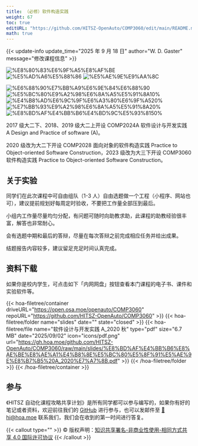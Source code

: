 ```yaml
---
title: （必修）软件构造实践
weight: 67
toc: true
editURL: "https://github.com/HITSZ-OpenAuto/COMP3060/edit/main/README.md"
math: true
---
```


{{< update-info update_time="2025 年 9 月 18 日" author="W. D. Gaster" message="修改课程信息" >}}

<div class="hoa-badge">

![%E8%80%83%E6%9F%A5%E8%AF%BE](https://img.shields.io/badge/%E8%80%83%E6%9F%A5%E8%AF%BE-green)
![%E5%AD%A6%E5%88%86](https://img.shields.io/badge/%E5%AD%A6%E5%88%86-1-moccasin)
![%E5%AE%9E%E9%AA%8C](https://img.shields.io/badge/%E5%AE%9E%E9%AA%8C-purple)

![%E6%88%90%E7%BB%A9%E6%9E%84%E6%88%90](https://img.shields.io/badge/%E6%88%90%E7%BB%A9%E6%9E%84%E6%88%90-gold)
![%E5%BC%80%E9%A2%98%E6%8A%A5%E5%91%8A10%](https://img.shields.io/badge/%E5%BC%80%E9%A2%98%E6%8A%A5%E5%91%8A-10%25-wheat)
![%E4%B8%AD%E6%9C%9F%E6%A3%80%E6%9F%A520%](https://img.shields.io/badge/%E4%B8%AD%E6%9C%9F%E6%A3%80%E6%9F%A5-20%25-wheat)
![%E7%BB%93%E9%A2%98%E6%8A%A5%E5%91%8A20%](https://img.shields.io/badge/%E7%BB%93%E9%A2%98%E6%8A%A5%E5%91%8A-20%25-wheat)
![%E8%BD%AF%E4%BB%B6%E4%BD%9C%E5%93%8150%](https://img.shields.io/badge/%E8%BD%AF%E4%BB%B6%E4%BD%9C%E5%93%81-50%25-wheat)

</div>

2017 级大二下、2018、2019 级大二上开设 COMP2024A 软件设计与开发实践 A Design and Practice of software (A)。

2020 级改为大二下开设 COMP2028 面向对象的软件构造实践 Practice to Object-oriented Software Construction，2023 级改为大三下开设 COMP3060 软件构造实践 Practice to Object-oriented Software Construction。

## 关于实验

同学们在此次课程中可自由组队（1-3 人）自由选题做一个工程（小程序、网站也可），建议提前规划好每周定时验收，不要把工作量全部压到最后。

小组内工作量尽量均匀分配，有问题可随时向助教求助，此课程的助教经验很丰富，解答也非常耐心。

会有选题中期和最后的答辩，尽量在每次答辩之前完成相应任务并给出成果。

结题报告内容较多，建议留足充足时间认真完成。

## 资料下载

如果你是校内学生，可点击如下「内网网盘」按钮查看本门课程的电子书、课件和实验软件等。

{{< hoa-filetree/container driveURL="https://open.osa.moe/openauto/COMP3060" repoURL="https://github.com/HITSZ-OpenAuto/COMP3060" >}}
{{< hoa-filetree/folder name="slides" date="" state="closed" >}}
{{< hoa-filetree/file name="软件设计与开发实践 A_2020 秋" type="pdf" size="6.7 MB" date="2025/09/02" icon="icons/pdf.png" url="https://gh.hoa.moe/github.com/HITSZ-OpenAuto/COMP3060/raw/main/slides/%E8%BD%AF%E4%BB%B6%E8%AE%BE%E8%AE%A1%E4%B8%8E%E5%BC%80%E5%8F%91%E5%AE%9E%E8%B7%B5%20A_2020%E7%A7%8B.pdf" >}}
{{< /hoa-filetree/folder >}}
{{< /hoa-filetree/container >}}

## 参与

《HITSZ 自动化课程攻略共享计划》是所有同学都可以参与编写的，如果你有好的笔记或者资料，欢迎前往我们的 [GitHub](https://github.com/HITSZ-OpenAuto) 进行参与，也可以发邮件至 [📮hi@hoa.moe](mailto:hi@hoa.moe) 联系我们，我们会在收到的第一时间进行答复。

{{< callout type="" >}}
  © 版权声明：[知识共享署名-非商业性使用-相同方式共享 4.0 国际许可协议](https://creativecommons.org/licenses/by-nc-sa/4.0/)
{{< /callout >}}

